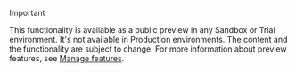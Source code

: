 > [!IMPORTANT]
> This functionality is available as a public preview in any Sandbox or Trial environment. It's not available in Production environments. The content and the functionality are subject to change. For more information about preview features, see [Manage features](../hr-admin-manage-features.md).